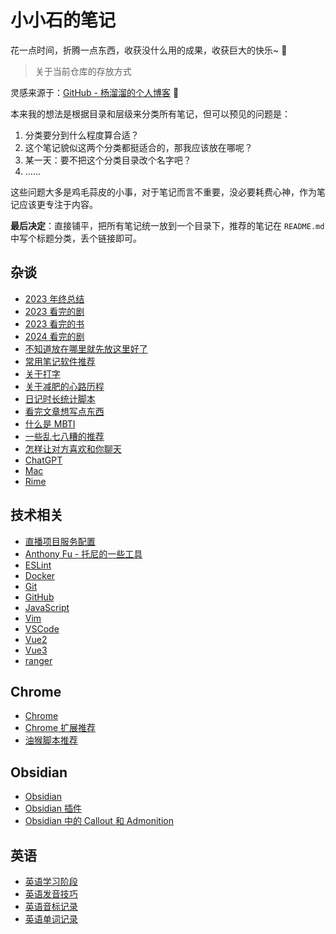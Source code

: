 # 小小石的笔记

花一点时间，折腾一点东西，收获没什么用的成果，收获巨大的快乐~ 🥳

> 关于当前仓库的存放方式

灵感来源于：[GitHub - 杨溜溜的个人博客](https://github.com/yacan8/blog) 🙏

本来我的想法是根据目录和层级来分类所有笔记，但可以预见的问题是：

1. 分类要分到什么程度算合适？
2. 这个笔记貌似这两个分类都挺适合的，那我应该放在哪呢？
3. 某一天：要不把这个分类目录改个名字吧？
4. ……

这些问题大多是鸡毛蒜皮的小事，对于笔记而言不重要，没必要耗费心神，作为笔记应该更专注于内容。

**最后决定**：直接铺平，把所有笔记统一放到一个目录下，推荐的笔记在 `README.md` 中写个标题分类，丢个链接即可。

## 杂谈

- [2023 年终总结](notes/2023%20年终总结.md)
- [2023 看完的剧](notes/2023%20看完的剧.md)
- [2023 看完的书](notes/2023%20看完的书.md)
- [2024 看完的剧](notes/2024%20看完的剧.md)
- [不知道放在哪里就先放这里好了](notes/不知道放在哪里就先放这里好了.md)
- [常用笔记软件推荐](notes/常用笔记软件推荐.md)
- [关于打字](notes/关于打字.md)
- [关于减肥的心路历程](notes/关于减肥的心路历程.md)
- [日记时长统计脚本](notes/日记时长统计脚本.md)
- [看完文章想写点东西](notes/看完文章想写点东西.md)
- [什么是 MBTI](notes/什么是%20MBTI.md)
- [一些乱七八糟的推荐](notes/一些乱七八糟的推荐.md)
- [怎样让对方喜欢和你聊天](notes/怎样让对方喜欢和你聊天.md)
- [ChatGPT](notes/ChatGPT.md)
- [Mac](notes/Mac.md)
- [Rime](notes/Rime.md)

## 技术相关

- [直播项目服务配置](notes/直播项目服务配置.md)
- [Anthony Fu - 托尼的一些工具](notes/Anthony%20Fu%20-%20托尼的一些工具.md)
- [ESLint](notes/ESLint.md)
- [Docker](notes/Docker.md)
- [Git](notes/Git.md)
- [GitHub](notes/GitHub.md)
- [JavaScript](notes/JavaScript.md)
- [Vim](notes/Vim.md)
- [VSCode](notes/VSCode.md)
- [Vue2](notes/Vue2.md)
- [Vue3](notes/Vue3.md)
- [ranger](notes/Ranger.md)

## Chrome

- [Chrome](notes/Chrome.md)
- [Chrome 扩展推荐](notes/Chrome%20扩展推荐.md)
- [油猴脚本推荐](notes/油猴脚本推荐.md)

## Obsidian

- [Obsidian](notes/Obsidian.md)
- [Obsidian 插件](notes/Obsidian%20插件.md)
- [Obsidian 中的 Callout 和 Admonition](notes/Obsidian%20中的%20Callout%20和%20Admonition.md)

## 英语

- [英语学习阶段](notes/英语学习阶段.md)
- [英语发音技巧](notes/英语发音技巧.md)
- [英语音标记录](notes/英语音标记录.md)
- [英语单词记录](notes/英语单词记录.md)

